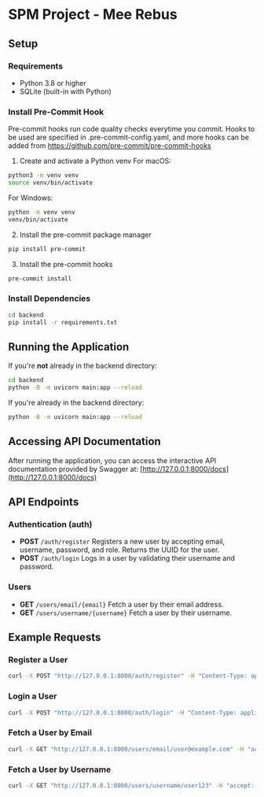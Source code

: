 # SPM Project - Mee Rebus

## Setup
### Requirements
* Python 3.8 or higher
* SQLite (built-in with Python)

### Install Pre-Commit Hook
Pre-commit hooks run code quality checks everytime you commit. Hooks to be used are specified in .pre-commit-config.yaml, and more hooks can be added from https://github.com/pre-commit/pre-commit-hooks

1. Create and activate a Python venv
For macOS:
```bash
python3 -m venv venv
source venv/bin/activate
```
For Windows:
```bash
python -m venv venv
venv/bin/activate
```

2. Install the pre-commit package manager
```bash
pip install pre-commit
```

3. Install the pre-commit hooks
```bash
pre-commit install
```

### Install Dependencies
```bash
cd backend
pip install -r requirements.txt
```

## Running the Application
If you're **not** already in the backend directory:
```bash
cd backend
python -B -m uvicorn main:app --reload
```

If you're already in the backend directory:
```bash
python -B -m uvicorn main:app --reload
```

## Accessing API Documentation
After running the application, you can access the interactive API documentation provided by Swagger at: [http://127.0.0.1:8000/docs](http://127.0.0.1:8000/docs)

## API Endpoints
### Authentication (auth)
* **POST** `/auth/register`
  Registers a new user by accepting email, username, password, and role. Returns the UUID for the user.
* **POST** `/auth/login`
    Logs in a user by validating their username and password.

### Users
* **GET** `/users/email/{email}`
Fetch a user by their email address.
* **GET**  `/users/username/{username}`
Fetch a user by their username.

## Example Requests
### Register a User
```bash
curl -X POST "http://127.0.0.1:8000/auth/register" -H "Content-Type: application/x-www-form-urlencoded" -d "email=user@example.com&username=user123&password=pass123&role=user"
```
### Login a User
```bash
curl -X POST "http://127.0.0.1:8000/auth/login" -H "Content-Type: application/x-www-form-urlencoded" -d "username=user123&password=pass123"
```
### Fetch a User by Email
```bash
curl -X GET "http://127.0.0.1:8000/users/email/user@example.com" -H "accept: application/json"
```
### Fetch a User by Username
```bash
curl -X GET "http://127.0.0.1:8000/users/username/user123" -H "accept: application/json"
```
